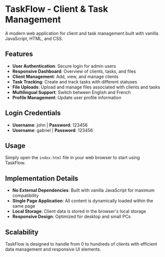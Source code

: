 # TaskFlow - Client & Task Management

A modern web application for client and task management built with vanilla JavaScript, HTML, and CSS.

## Features

- **User Authentication**: Secure login for admin users
- **Responsive Dashboard**: Overview of clients, tasks, and files
- **Client Management**: Add, view, and manage clients
- **Task Tracking**: Create and track tasks with different statuses
- **File Uploads**: Upload and manage files associated with clients and tasks
- **Multilingual Support**: Switch between English and French
- **Profile Management**: Update user profile information

## Login Credentials

- **Username**: john | **Password**: 123456
- **Username**: gabriel | **Password**: 123456

## Usage

Simply open the `index.html` file in your web browser to start using TaskFlow.

## Implementation Details

- **No External Dependencies**: Built with vanilla JavaScript for maximum compatibility
- **Single Page Application**: All content is dynamically loaded within the same page
- **Local Storage**: Client data is stored in the browser's local storage
- **Responsive Design**: Optimized for desktop and small PCs

## Scalability

TaskFlow is designed to handle from 0 to hundreds of clients with efficient data management and responsive UI elements.
